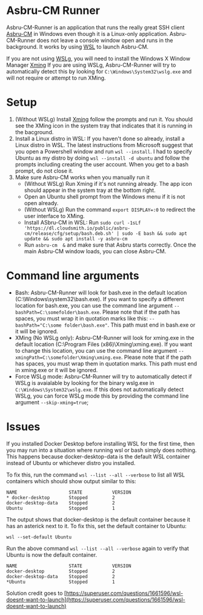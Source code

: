 # Asbru-CM Runner

Asbru-CM-Runner is an application that runs the really great SSH client [Asbru-CM](https://www.asbru-cm.net) in Windows even though it is a Linux-only application. Asbru-CM-Runner does not leave a console window open and runs in the background. It works by using [WSL](https://learn.microsoft.com/en-us/windows/wsl/install) to launch Asbru-CM.

If you are not using [WSLg](https://github.com/microsoft/wslg), you will need to install the Windows X Window Manager [Xming](http://www.straightrunning.com/XmingNotes/)
If you are using WSLg, Asbru-CM-Runner will try to automatically detect this by looking for `C:\Windows\System32\wslg.exe` and will not require or attempt to run XMing.

# Setup
1. (Without WSLg) Install [Xming](http://www.straightrunning.com/XmingNotes/) follow the prompts and run it. You should see the XMing icon in the system tray that indicates that it is running in the bacground.
1. Install a Linux distro in WSL: If you haven't done so already, install a Linux distro in WSL. The latest instructions from Microsoft suggest that you open a Powershell window and run `wsl --install`. I had to specify Ubuntu as my distro by doing `wsl --install -d ubuntu` and follow the prompts including creating the user account. When you get to a bash prompt, do not close it.
1. Make sure Asbru-CM works when you manually run it
   - (Without WSLg) Run Xming if it's not running already. The app icon should appear in the system tray at the bottom right.
   - Open an Ubuntu shell prompt from the Windows menu if it is not open already.
   - (Without WSLg) Run the command `export DISPLAY=:0` to redirect the user interface to XMing.
   - Install ASbru-CM in WSL: Run `sudo curl -1sLf 'https://dl.cloudsmith.io/public/asbru-cm/release/cfg/setup/bash.deb.sh' | sudo -E bash && sudo apt update && sudo apt install -y asbru-cm`
   - Run `asbru-cm  &` and make sure that Asbru starts correctly. Once the main Asbru-CM window loads, you can close Asbru-CM.

# Command line arguments

+ Bash: Asbru-CM-Runner will look for bash.exe in the default location (C:\Windows\system32\bash.exe). If you want to specify a different location for bash.exe, you can use the command line argument `--bashPath=C:\somefolder\bash.exe`. Please note that if the path has spaces, you must wrap it in quotation marks like this: `--bashPath="C:\some folder\bash.exe"`. This path must end in bash.exe or it will be ignored.
+ XMing (No WSLg only): Asbru-CM-Runner will look for xming.exe in the default location (C:\Program Files (x86)\Xming\xming.exe). If you want to change this location, you can use the command line argument `--xmingPath=C:\somefolder\Xming\xming.exe`. Please note that if the path has spaces, you must wrap them in quotation marks. This path must end in xming.exe or it will be ignored.
+ Force WSLg mode: Asbru-CM-Runner will try to automatically detect if WSLg is avaialable by looking for the binary wslg.exe in `C:\Windows\System32\wslg.exe`. If this does not automatically detect WSLg, you can force WSLg mode this by providing the command line argument `--skip-xming=true`;

# Issues

If you installed Docker Desktop before installing WSL for the first time, then you may run into a situation where running wsl or bash simply does nothing. This happens because docker-desktop-data is the default WSL container instead of Ubuntu or whichever distro you installed.

To fix this, run the command `wsl --list --all --verbose` to list all WSL containers which should show output similar to this:

    NAME                   STATE           VERSION
    * docker-desktop       Stopped         2
    docker-desktop-data    Stopped         2
    Ubuntu                 Stopped         1

The output shows that docker-desktop is the default container because it has an asterick next to it.
To fix this, set the default container to Ubuntu:

`wsl --set-default Ubuntu`

Run the above command `wsl --list --all --verbose` again to verify that Ubuntu is now the default container.

    NAME                   STATE           VERSION
    docker-desktop         Stopped         2
    docker-desktop-data    Stopped         2
    *Ubuntu                Stopped         1
  
  
Solution credit goes to [https://superuser.com/questions/1661596/wsl-doesnt-want-to-launch](https://superuser.com/questions/1661596/wsl-doesnt-want-to-launch)
